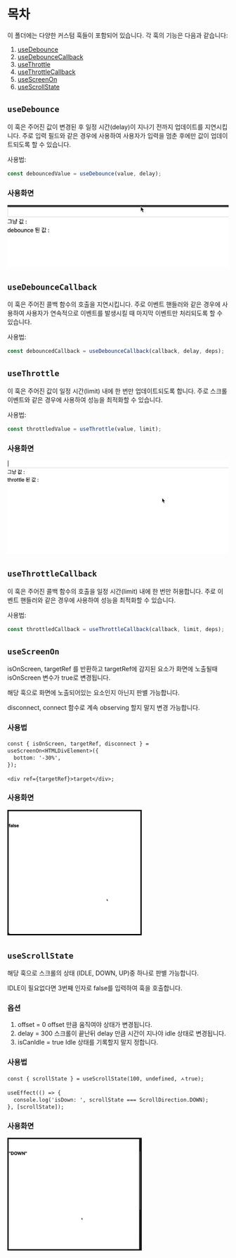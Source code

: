 # 목차

이 폴더에는 다양한 커스텀 훅들이 포함되어 있습니다. 각 훅의 기능은 다음과 같습니다:

1. [useDebounce](#usedebounce)
2. [useDebounceCallback](#usedebouncecallback)
3. [useThrottle](#usethrottle)
4. [useThrottleCallback](#usethrottlecallback)
5. [useScreenOn](#usescreenon)
6. [useScrollState](#usescrollstate)

## `useDebounce`

이 훅은 주어진 값이 변경된 후 일정 시간(delay)이 지나기 전까지 업데이트를 지연시킵니다. 주로 입력 필드와 같은 경우에 사용하여 사용자가 입력을 멈춘 후에만 값이 업데이트되도록 할 수 있습니다.

사용법:

```ts
const debouncedValue = useDebounce(value, delay);
```

### 사용화면

![alt text](./src/assets/useDebounce.gif)

## `useDebounceCallback`

이 훅은 주어진 콜백 함수의 호출을 지연시킵니다. 주로 이벤트 핸들러와 같은 경우에 사용하여 사용자가 연속적으로 이벤트를 발생시킬 때 마지막 이벤트만 처리되도록 할 수 있습니다.

사용법:

```ts
const debouncedCallback = useDebounceCallback(callback, delay, deps);
```

## `useThrottle`

이 훅은 주어진 값이 일정 시간(limit) 내에 한 번만 업데이트되도록 합니다. 주로 스크롤 이벤트와 같은 경우에 사용하여 성능을 최적화할 수 있습니다.

사용법:

```ts
const throttledValue = useThrottle(value, limit);
```

### 사용화면

![alt text](./src/assets/useThrottle.gif)

## `useThrottleCallback`

이 훅은 주어진 콜백 함수의 호출을 일정 시간(limit) 내에 한 번만 허용합니다. 주로 이벤트 핸들러와 같은 경우에 사용하여 성능을 최적화할 수 있습니다.

사용법:

```ts
const throttledCallback = useThrottleCallback(callback, limit, deps);
```

## `useScreenOn`

isOnScreen, targetRef 를 반환하고 targetRef에 감지된 요소가 화면에 노출될때 isOnScreen 변수가 true로 변경됩니다.

해당 훅으로 화면에 노출되어있는 요소인지 아닌지 판별 가능합니다.

disconnect, connect 함수로 계속 observing 할지 말지 변경 가능합니다.

### 사용법

```tsx
const { isOnScreen, targetRef, disconnect } = useScreenOn<HTMLDivElement>({
  bottom: '-30%',
});

<div ref={targetRef}>target</div>;
```

### 사용화면

<img style="border:3px solid black" width="300" src="./src/assets/useScreenOn.gif">

## `useScrollState`

해당 훅으로 스크롤의 상태 (IDLE, DOWN, UP)중 하나로 판별 가능합니다.

IDLE이 필요없다면 3번째 인자로 false를 입력하여 훅을 호출합니다.

### 옵션

1. offset = 0
   offset 만큼 움직여야 상태가 변경됩니다.
2. delay = 300
   스크롤이 끝난뒤 delay 만큼 시간이 지나야 idle 상태로 변경됩니다.
3. isCanIdle = true
   Idle 상태를 기록할지 말지 정합니다.

### 사용법

```tsx
const { scrollState } = useScrollState(100, undefined, ㅅtrue);

useEffect(() => {
  console.log('isDown: ', scrollState === ScrollDirection.DOWN);
}, [scrollState]);
```

### 사용화면

<img style="border:3px solid black" width="300" src="./src/assets/useScrollState.gif">
